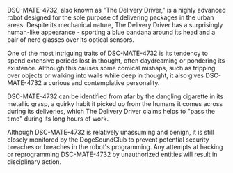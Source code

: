 DSC-MATE-4732, also known as "The Delivery Driver," is a highly advanced robot designed for the sole purpose of delivering packages in the urban areas. Despite its mechanical nature, The Delivery Driver has a surprisingly human-like appearance - sporting a blue bandana around its head and a pair of nerd glasses over its optical sensors.

One of the most intriguing traits of DSC-MATE-4732 is its tendency to spend extensive periods lost in thought, often daydreaming or pondering its existence. Although this causes some comical mishaps, such as tripping over objects or walking into walls while deep in thought, it also gives DSC-MATE-4732 a curious and contemplative personality.

DSC-MATE-4732 can be identified from afar by the dangling cigarette in its metallic grasp, a quirky habit it picked up from the humans it comes across during its deliveries, which The Delivery Driver claims helps to "pass the time" during its long hours of work.

Although DSC-MATE-4732 is relatively unassuming and benign, it is still closely monitored by the DogeSoundClub to prevent potential security breaches or breaches in the robot's programming. Any attempts at hacking or reprogramming DSC-MATE-4732 by unauthorized entities will result in disciplinary action.